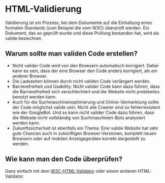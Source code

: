 # HTML-Validierung

Validierung ist ein Prozess, bei dem Dokumente auf die Einhaltung eines formalen Standards \(zum Beispiel die vom W3C\) überprüft werden. Ein Dokument, das so geprüft wurde und diese Prüfung bestanden hat, wird als valide bezeichnet.

## Warum sollte man validen Code erstellen?

* Nicht valider Code wird von den Browsern automatisch korrigiert. Dabei kann es sein, dass der eine Browser den Code anders korrigiert, als ein anderer Browser.
* Die Ladezeiten können durch nicht validen Code verlängert werden.
* Barrierefreiheit und Usability: Nicht valider Code kann dazu führen, dass die Barrierefreiheit sich verschlechtert und die Website nicht problemlos benutzt werden kann.
* Auch für die Suchmaschinenoptimierung und Online-Vermarktung sollte der Code möglichst valide sein. Nicht alle Crawler sind so fehlerresistent wie der GoogleBot. Und so kann nicht valider Code dazu führen, dass die Website nicht vollständig von Suchmaschinen-Bots analysiert werden kann.
* Zukunftssicherheit ist ebenfalls ein Thema: Eine valide Website hat sehr gute Chancen auch in zukünftigen Browser-Versionen, komplett neuen Browsern oder auf mobilen Anzeigegeräten korrekt dargestellt zu werden.

## Wie kann man den Code überprüfen?

Ganz einfach mit dem [W3C-HTML-Validator](https://validator.w3.org/) oder einem anderen HTML-Validator.

